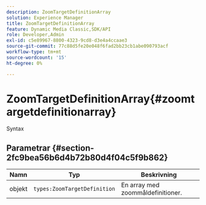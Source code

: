 ```yaml
---
description: ZoomTargetDefinitionArray
solution: Experience Manager
title: ZoomTargetDefinitionArray
feature: Dynamic Media Classic,SDK/API
role: Developer,Admin
exl-id: c5e89967-8800-4323-9cd8-d3e4a4ccaae3
source-git-commit: 77c88d5fe20e048f6fad2bb23cb1abe090793acf
workflow-type: tm+mt
source-wordcount: '15'
ht-degree: 0%

---
```


# ZoomTargetDefinitionArray{#zoomtargetdefinitionarray}

Syntax

## Parametrar {#section-2fc9bea56b6d4b72b80d4f04c5f9b862}

| Namn | Typ | Beskrivning |
|---|---|---|
| objekt | `types:ZoomTargetDefinition` | En array med zoommåldefinitioner. |

